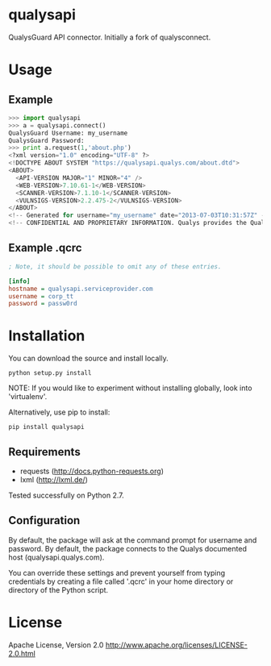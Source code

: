 qualysapi
=========

QualysGuard API connector. Initially a fork of qualysconnect.

Usage
=====

Example
-------
```python
>>> import qualysapi
>>> a = qualysapi.connect()
QualysGuard Username: my_username
QualysGuard Password: 
>>> print a.request(1,'about.php')
<?xml version="1.0" encoding="UTF-8" ?>
<!DOCTYPE ABOUT SYSTEM "https://qualysapi.qualys.com/about.dtd">
<ABOUT>
  <API-VERSION MAJOR="1" MINOR="4" />
  <WEB-VERSION>7.10.61-1</WEB-VERSION>
  <SCANNER-VERSION>7.1.10-1</SCANNER-VERSION>
  <VULNSIGS-VERSION>2.2.475-2</VULNSIGS-VERSION>
</ABOUT>
<!-- Generated for username="my_username" date="2013-07-03T10:31:57Z" -->
<!-- CONFIDENTIAL AND PROPRIETARY INFORMATION. Qualys provides the QualysGuard Service "As Is," without any warranty of any kind. Qualys makes no warranty that the information contained in this report is complete or error-free. Copyright 2013, Qualys, Inc. //--> 
```

Example .qcrc
-------------
```INI
; Note, it should be possible to omit any of these entries.

[info]
hostname = qualysapi.serviceprovider.com
username = corp_tt
password = passw0rd
```

Installation
============

You can download the source and install locally.
```Shell
python setup.py install
```

NOTE: If you would like to experiment without installing globally, look into 'virtualenv'.

Alternatively, use pip to install:
```Shell
pip install qualysapi
```

Requirements
------------

* requests (http://docs.python-requests.org)
* lxml (http://lxml.de/)

Tested successfully on Python 2.7.

Configuration
-------------

By default, the package will ask at the command prompt for username and password.  By default, the package connects to the Qualys documented host (qualysapi.qualys.com).

You can override these settings and prevent yourself from typing credentials by creating a file called '.qcrc' in your home directory or directory of the Python script.

License
=======
Apache License, Version 2.0
http://www.apache.org/licenses/LICENSE-2.0.html
